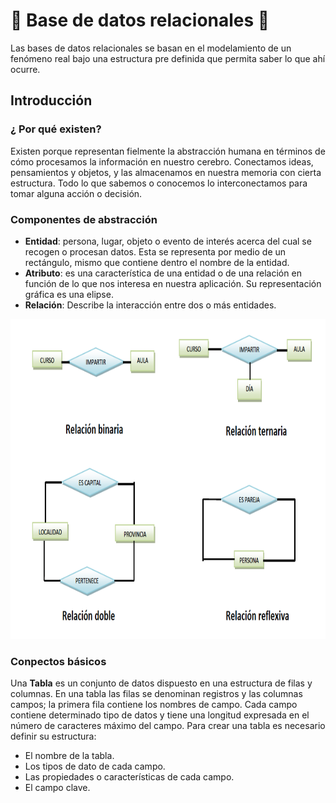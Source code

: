 # 💾 Base de datos relacionales 💾

Las bases de datos relacionales se basan en el modelamiento de un fenómeno real bajo una estructura pre definida que permita saber lo que ahí ocurre.

## Introducción

### ¿ Por qué existen?

Existen porque representan fielmente la abstracción humana en términos de cómo procesamos la información en nuestro cerebro. Conectamos ideas, pensamientos y objetos, y las almacenamos en nuestra memoria con cierta estructura. Todo lo que sabemos o conocemos lo interconectamos para tomar alguna acción o decisión.

### Componentes de abstracción

- **Entidad**: persona, lugar, objeto o evento de interés acerca del cual se recogen o procesan datos. Esta se representa por medio de un rectángulo, mismo que contiene dentro el nombre de la entidad.
- **Atributo**: es una característica de una entidad o de una relación en función de lo que nos interesa en nuestra aplicación. Su representación gráfica es una elipse.
- **Relación**: Describe la interacción entre dos o más entidades.

<p align="center">
    <img src="./images/relational-databases-components.png" height="512"/>
</p>

### Conpectos básicos

Una **Tabla** es un conjunto de datos dispuesto en una estructura de filas y columnas. En una tabla las filas se denominan registros y las columnas campos; la primera fila contiene los nombres de campo. Cada campo contiene determinado tipo de datos y tiene una longitud expresada en el número de caracteres máximo del campo. Para crear una tabla es necesario definir su estructura:

- El nombre de la tabla.
- Los tipos de dato de cada campo.
- Las propiedades o características de cada campo.
- El campo clave.
